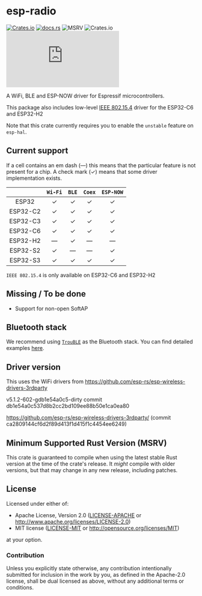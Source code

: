 # esp-radio

[![Crates.io](https://img.shields.io/crates/v/esp-radio?labelColor=1C2C2E&color=C96329&logo=Rust&style=flat-square)](https://crates.io/crates/esp-radio)
[![docs.rs](https://img.shields.io/docsrs/esp-radio?labelColor=1C2C2E&color=C96329&logo=rust&style=flat-square)](https://docs.espressif.com/projects/rust/esp-radio/latest/)
![MSRV](https://img.shields.io/badge/MSRV-1.88.0-blue?labelColor=1C2C2E&style=flat-square)
![Crates.io](https://img.shields.io/crates/l/esp-radio?labelColor=1C2C2E&style=flat-square)
[![Matrix](https://img.shields.io/matrix/esp-rs:matrix.org?label=join%20matrix&labelColor=1C2C2E&color=BEC5C9&logo=matrix&style=flat-square)](https://matrix.to/#/#esp-rs:matrix.org)

A WiFi, BLE and ESP-NOW driver for Espressif microcontrollers.

This package also includes low-level [IEEE 802.15.4] driver for the ESP32-C6 and ESP32-H2

Note that this crate currently requires you to enable the `unstable` feature on `esp-hal`.

[IEEE 802.15.4]: https://en.wikipedia.org/wiki/IEEE_802.15.4

## Current support

If a cell contains an em dash (&mdash;) this means that the particular feature is not present for a chip. A check mark (✓) means that some driver implementation exists.

|          | `Wi-Fi`| `BLE` | `Coex` | `ESP-NOW` |
| :------: | :--------------------------------------------------: | :-------------------------------------------------: | :--------------------------------------------------: | :-----: |
|  ESP32   |                          ✓                           |                          ✓                          |                          ✓                           |    ✓    |
| ESP32-C2 |                          ✓                           |                          ✓                          |                          ✓                           |    ✓    |
| ESP32-C3 |                          ✓                           |                          ✓                          |                          ✓                           |    ✓    |
| ESP32-C6 |                          ✓                           |                          ✓                          |                          ✓                           |    ✓    |
| ESP32-H2 |                       &mdash;                        |                          ✓                          |                       &mdash;                        | &mdash; |
| ESP32-S2 |                          ✓                           |                       &mdash;                       |                       &mdash;                        |    ✓    |
| ESP32-S3 |                          ✓                           |                          ✓                          |                          ✓                           |    ✓    |

`IEEE 802.15.4` is only available on ESP32-C6 and ESP32-H2

## Missing / To be done

- Support for non-open SoftAP

## Bluetooth stack
We recommend using [`TrouBLE`] as the Bluetooth stack. You can find detailed examples [here].

[`TrouBLE`]: https://github.com/embassy-rs/trouble/tree/main
[here]: https://github.com/embassy-rs/trouble/tree/main/examples/esp32

## Driver version

This uses the WiFi drivers from https://github.com/esp-rs/esp-wireless-drivers-3rdparty

v5.1.2-602-gdb1e54a0c5-dirty commit db1e54a0c537d8b2cc2bd109ee88b50e1ca0ea80

https://github.com/esp-rs/esp-wireless-drivers-3rdparty/ (commit ca2809144cf6d2f89d413f1d415f1c4454ee6249)

## Minimum Supported Rust Version (MSRV)

This crate is guaranteed to compile when using the latest stable Rust version at the time of the crate's release. It _might_ compile with older versions, but that may change in any new release, including patches.

## License

Licensed under either of:

- Apache License, Version 2.0 ([LICENSE-APACHE](../LICENSE-APACHE) or http://www.apache.org/licenses/LICENSE-2.0)
- MIT license ([LICENSE-MIT](../LICENSE-MIT) or http://opensource.org/licenses/MIT)

at your option.

### Contribution

Unless you explicitly state otherwise, any contribution intentionally submitted for inclusion in
the work by you, as defined in the Apache-2.0 license, shall be dual licensed as above, without
any additional terms or conditions.

